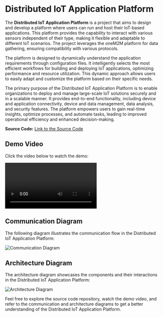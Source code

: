 # Distributed IoT Application Platform

The **Distributed IoT Application Platform** is a project that aims to design and develop a platform where users can run and host their IoT-based applications. This platform provides the capability to interact with various sensors independent of their type, making it flexible and adaptable to different IoT scenarios. The project leverages the oneM2M platform for data gathering, ensuring compatibility with various protocols.

The platform is designed to dynamically understand the application requirements through configuration files. It intelligently selects the most efficient workflows for building and deploying IoT applications, optimizing performance and resource utilization. This dynamic approach allows users to easily adapt and customize the platform based on their specific needs.

The primary purpose of the Distributed IoT Application Platform is to enable organizations to deploy and manage large-scale IoT solutions securely and in a scalable manner. It provides end-to-end functionality, including device and application connectivity, device and data management, data analysis, and security features. The platform empowers users to gain real-time insights, optimize processes, and automate tasks, leading to improved operational efficiency and enhanced decision-making.

**Source Code:** [Link to the Source Code](https://github.com/IASBrew/ias-iot-project)

## Demo Video
Click the video below to watch the demo:

![Demo Video](demo/demo-video.mp4)

## Communication Diagram
The following diagram illustrates the communication flow in the Distributed IoT Application Platform:

![Communication Diagram](https://github.com/sharmamht19/Distributed-IoT-Application-Platform/blob/main/Images/Communication%20Model.jpg)

## Architecture Diagram
The architecture diagram showcases the components and their interactions in the Distributed IoT Application Platform:

![Architecture Diagram](https://github.com/sharmamht19/Distributed-IoT-Application-Platform/blob/main/Images/Architecture%20Diagram.jpg)

Feel free to explore the source code repository, watch the demo video, and refer to the communication and architecture diagrams to get a better understanding of the Distributed IoT Application Platform.
